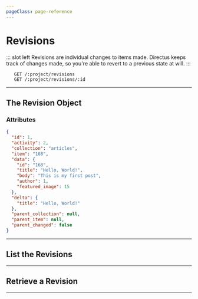 ```yaml
---
pageClass: page-reference
---
```


# Revisions

<two-up>

::: slot left
Revisions are individual changes to items made. Directus keeps track of changes made, so you're able to revert to a previous state at will.
:::

<info-box title="Endpoints" slot="right">

```endpoints
   GET /:project/revisions
   GET /:project/revisions/:id
```

</info-box>
</two-up>

---

## The Revision Object

### Attributes

<two-up>
<template slot="left">
<def-list>

#### id <def-type>integer</def-type>
Unique identifier for the revision.

#### activity <def-type>integer</def-type>
Unique identifier for the [activity](/api/activity) record.

#### collection <def-type>string</def-type>
Collection of the updated item.

#### item <def-type>string</def-type>
Primary key of updated item.

#### data <def-type>object</def-type>
Copy of item state at time of update.

#### delta <def-type>object</def-type>
Changes between the previous and the current revision.

#### parent_collection <def-type>string</def-type>
If the current item was updated relationally, this is the collection of the parent item.

#### parent_item <def-type>string</def-type>
If the current item was updated relationally, this is the unique identifier of the parent item.

#### parent_changed <def-type>boolean</def-type>
If the current item was updated relationally, this shows if the parent item was updated as well.

</def-list>
</template>

<info-box title="Revision Object" slot="right" class="sticky">

```json
{
  "id": 1,
  "activity": 2,
  "collection": "articles",
  "item": "168",
  "data": {
    "id": "168",
    "title": "Hello, World!",
    "body": "This is my first post",
    "author": 1,
    "featured_image": 15
  },
  "delta": {
    "title": "Hello, World!"
  },
  "parent_collection": null,
  "parent_item": null,
  "parent_changed": false
}
```

</info-box>
</two-up>

---

## List the Revisions

<two-up>
<template slot="left">

List the revisions.

### Parameters

<def-list>

!!! include params/project.md !!!

</def-list>

### Query

<def-list>

!!! include query/fields.md !!!
!!! include query/limit.md !!!
!!! include query/offset.md !!!
!!! include query/page.md !!!
!!! include query/sort.md !!!
!!! include query/single.md !!!
!!! include query/filter.md !!!
!!! include query/q.md !!!
!!! include query/meta.md !!!

</def-list>

### Returns

Returns an array of [revision objects](#the-revision-object).

</template>

<template slot="right">
<div class="sticky">
<info-box title="Endpoint">

```endpoints
   GET /:project/revisions
```

</info-box>
<info-box title="Response">

```json
{
  "data": [
    {
      "id": 1,
      "activity": 2,
      "collection": "articles",
      "item": "168",
      "data": {
        "id": "168",
        "title": "Hello, World!",
        "body": "This is my first post",
        "author": 1,
        "featured_image": 15
      },
      "delta": {
        "title": "Hello, World!"
      },
      "parent_collection": null,
      "parent_item": null,
      "parent_changed": false
    },
    { ... },
    { ... }
  ]
}
```

</info-box>
</div>
</template>
</two-up>

---

## Retrieve a Revision

<two-up>
<template slot="left">

Retrieve a single revision by unique identifier.

### Parameters

<def-list>

!!! include params/project.md !!!
!!! include params/id.md !!!

</def-list>

### Query

<def-list>

!!! include query/fields.md !!!
!!! include query/meta.md !!!

</def-list>

### Returns

Returns the [revision object](#the-revision-object) for the given unique identifier.

</template>

<template slot="right">
<div class="sticky">
<info-box title="Endpoint">

```endpoints
   GET /:project/revisions/:id
```

</info-box>

<info-box title="Response">

```json
{
  "id": 1,
  "activity": 2,
  "collection": "articles",
  "item": "168",
  "data": {
    "id": "168",
    "title": "Hello, World!",
    "body": "This is my first post",
    "author": 1,
    "featured_image": 15
  },
  "delta": {
    "title": "Hello, World!"
  },
  "parent_collection": null,
  "parent_item": null,
  "parent_changed": false
}
```

</info-box>
</div>
</template>
</two-up>

---